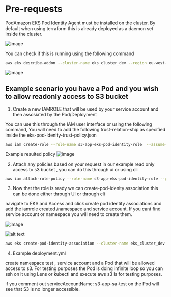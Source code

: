 # Pre-requests
PodAmazon EKS Pod Identity Agent must be installed on the cluster. By default when using terraform this is already deployed as a daemon set inside the cluster.

![image](plugin.png)

You can check if this is running using the following command
```bash
aws eks describe-addon --cluster-name eks_cluster_dev --region eu-west-1 --addon-name eks-pod-identity-agent --profile ingot-tech
```
![image](plugin_describe.png)


##  Example scenario you have a Pod and you wish to allow readonly access to S3 bucket

1. Create a new IAMROLE that will be used by your service account and then assosiated by the Pod/Deployment


You can use this through the IAM user interface or using the following command, You will need to add the following trust-relation-ship as specified inside the eks-pod-idenity-trust-policy.json


```bash
aws iam create-role --role-name s3-app-eks-pod-identity-role  --assume-role-policy-document file://eks-pod-identity-trust-policy.json  --output text --query 'Role.Arn' --profile ingot-tech
```
Example resulted policy
![image](result_iamrole.png)

2. Attach any policies based on your request in our example read only access to s3 bucket , you can do this through ui or using cli

```bash
aws iam attach-role-policy --role-name s3-app-eks-pod-identity-role --policy-arn arn:aws:iam::aws:policy/AmazonS3ReadOnlyAccess  --profile ingot-tech
```


3. Now that the role is ready we can create-pod-idenity association this can be done either through UI or through cli

navigate to EKS and Access and click create pod identity associations and add the iamrole created /namespace and service account. If you cant find service account or namespace you will need to create them.

![image](pod_identity_associations_create.png)

![alt text](identity_details.png)

```bash
aws eks create-pod-identity-association --cluster-name eks_cluster_dev --namespace test --service-account s3-app-sa-test --role-arn arn:aws:iam::637423636753:role/s3-app-eks-pod-identity-role --region eu-west-1 --profile ingot-tech
```

4. Example deployment.yml

create namespace test , service account and a Pod that will be allowed access to s3. 
For testing purposes the Pod is doing infinite loop so you can ssh on it using Lens or kubectl and execute aws s3 ls for testing purposes.

if you comment out serviceAccountName: s3-app-sa-test on the Pod will see that S3 is no longer accessible.

